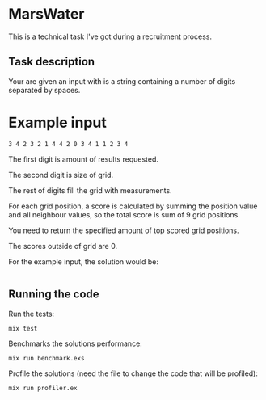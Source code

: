 # MarsWater

This is a technical task I've got during a recruitment process.

## Task description

Your are given an input with is a string containing a number of digits
separated by spaces.

# Example input

```
3 4 2 3 2 1 4 4 2 0 3 4 1 1 2 3 4
```

The first digit is amount of results requested.

The second digit is size of grid.

The rest of digits fill the grid with measurements.

For each grid position, a score is calculated by summing the position
value and all neighbour values, so the total score is sum of 9 grid
positions.

You need to return the specified amount of top scored grid positions.

The scores outside of grid are 0.

For the example input, the solution would be:

```
```

## Running the code

Run the tests:

```
mix test
```

Benchmarks the solutions performance:

```
mix run benchmark.exs
```


Profile the solutions (need the file to change the code that will be
profiled):

```
mix run profiler.ex
```

